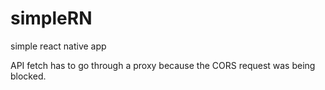 # simpleRN
<p>simple react native app</p>
<p>API fetch has to go through a proxy because the CORS request was being blocked.</p>

